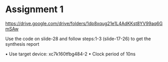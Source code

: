 # Assignment 1

https://drive.google.com/drive/folders/1dp8xqug21e1L4AdKKst8YV99aq6GmSAw

Use the code on slide-28 and follow steps:1-3 (slide-17-26) to get the
synthesis report

• Use target device: xc7k160tfbg484-2
• Clock period of 10ns
